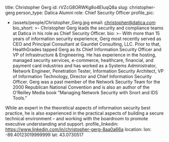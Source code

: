 title: Christopher Gerg
id: rVZcG8ORWKg8o4EIuqQ8a
slug: christopher-gerg
person_type: Datica Alumni
role: Chief Security Officer
profile_pic:
  - /assets/people/Christopher_Gerg.jpg
email: christopher@datica.com
bio_short: >-
  Christopher Gerg leads the security and compliance teams at Datica in his role
  as Chief Security Officer.
bio: >-
  With more than 15 years of information security experience, Gerg most recently
  served as CEO and Principal Consultant at Gauntlet Consulting, LLC. Prior to
  that, HealthGrades tapped Gerg as its Chief Information Security Officer and
  VP of Infrastructure & Engineering. He has experience in the hosting, managed
  security services, e-commerce, healthcare, financial, and payment card
  industries and has worked as a Systems Administrator, Network Engineer,
  Penetration Tester, Information Security Architect, VP of Information
  Technology, Director and Chief Information Security Officer. Gerg was a past
  member of the Network Security Team for the 2000 Republican National
  Convention and is also an author of the O’Reilley Media book “Managing Network
  Security with Snort and IDS Tools.”


  While an expert in the theoretical aspects of information security best
  practice, he is also experienced in the practical aspects of building a secure
  technical environment – and working with the boardroom to promote executive
  understanding and support. 
profile_linkedin: https://www.linkedin.com/in/christopher-gerg-8aa0a66a
location:
  lon: -89.40123019999999
  lat: 43.0730517
